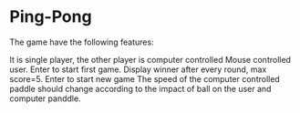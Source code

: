 # Ping-Pong
The game have the following features:

It is single player, the other player is computer controlled
Mouse controlled user.
Enter to start first game.
Display winner after every round, max score=5. Enter to start new game
The speed of the computer controlled paddle should change according to the impact of ball on the user and computer panddle.
